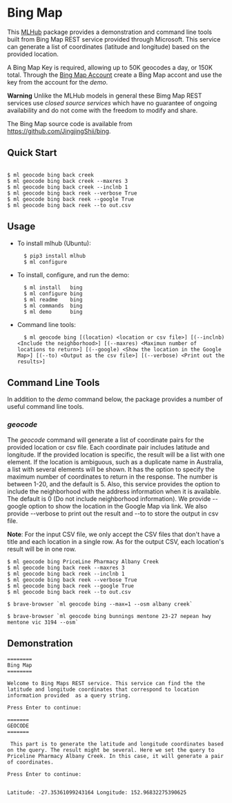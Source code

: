 # Bing Map 

This [MLHub](https://mlhub.ai) package provides a demonstration and
command line tools built from Bing Map REST service provided through
Microsoft. This service can generate a list of coordinates (latitude
and longitude) based on the provided location. 

A Bing Map Key is required, allowing up to 50K geocodes a day, or 
150K total. Through
the [Bing Map Account](https://www.bingmapsportal.com/) create a Bing 
Map accont and use the key from the account for the *demo*. 


**Warning** Unlike the MLHub models in general these Bimg Map REST services
use *closed source services* which have no guarantee of ongoing
availability and do not come with the freedom to modify and share.

The Bing Map source code is available from
<https://github.com/JingjingShii/bing>.

## Quick Start

```console

$ ml geocode bing back creek
$ ml geocode bing back creek --maxres 3
$ ml geocode bing back creek --inclnb 1
$ ml geocode bing back reek --verbose True
$ ml geocode bing back reek --google True
$ ml geocode bing back reek --to out.csv
```

## Usage

- To install mlhub (Ubuntu):

		$ pip3 install mlhub
		$ ml configure

- To install, configure, and run the demo:

		$ ml install   bing
		$ ml configure bing
		$ ml readme    bing
		$ ml commands  bing
		$ ml demo      bing
		
- Command line tools:

		$ ml geocode bing [(location) <location or csv file>] [(--inclnb) <Include the neighborhood>] [(--maxres) <Maximun number of locations to return>] [(--google) <Show the location in the Google Map>] [(--to) <Output as the csv file>] [(--verbose) <Print out the results>]
    
## Command Line Tools

In addition to the *demo* command below, the package provides a number
of useful command line tools.

### *geocode*

The *geocode* command will generate a list of coordinate pairs for the provided
location or csv file. Each coordinate pair includes latitude and longitude. If the provided
location is specific, the result will be a list with one element. If the location
is ambiguous, such as a duplicate name in Australia, a list with several elements 
will be shown. It has the option to specify the maximum number of coordinates to 
return in the response. The number is between 1-20, and the default is 5. Also,
this service provides the option to include the neighborhood with the address
information when it is available. The default is 0 (Do not include neighborhood
information). We provide --google option to show the location in the Google Map 
via link. We also provide --verbose to print out the result and --to to store the 
output in csv file. 

**Note**: For the input CSV file, we only accept the CSV files that don't have a title and
each location in a single row. As for the output CSV, each location's result will be in one
row. 

```console
$ ml geocode bing PriceLine Pharmacy Albany Creek
$ ml geocode bing back reek --maxres 3
$ ml geocode bing back reek --inclnb 1
$ ml geocode bing back reek --verbose True
$ ml geocode bing back reek --google True
$ ml geocode bing back reek --to out.csv

$ brave-browser `ml geocode bing --max=1 --osm albany creek`

$ brave-browser `ml geocode bing bunnings mentone 23-27 nepean hwy mentone vic 3194 --osm`
```

## Demonstration
```console
========
Bing Map
========

Welcome to Bing Maps REST service. This service can find the the
latitude and longitude coordinates that correspond to location
information provided  as a query string.

Press Enter to continue: 

=======
GEOCODE
=======

 This part is to generate the latitude and longitude coordinates based
on the query. The result might be several. Here we set the query to
Priceline Pharmacy Albany Creek. In this case, it will generate a pair
of coordinates.

Press Enter to continue: 


Latitude: -27.35361099243164 Longitude: 152.96832275390625

```
